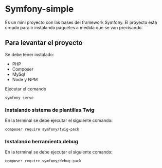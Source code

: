 # Symfony-simple

Es un mini proyecto con las bases del framework Symfony. El proyecto está creado para ir instalando paquetes a medida que se van precisando.

## Para levantar el proyecto

Se debe tener instalado:

-   PHP
-   Composer
-   MySql
-   Node y NPM

Ejecutar el comando

`symfony serve`

### Instalando sistema de plantillas Twig

En la terminal se debe ejecutar el siguiente comando:

`composer require symfony/twig-pack`

### Instalando herramienta debug

En la terminal se debe ejecutar el siguiente comando:

`composer require symfony/debug-pack`
